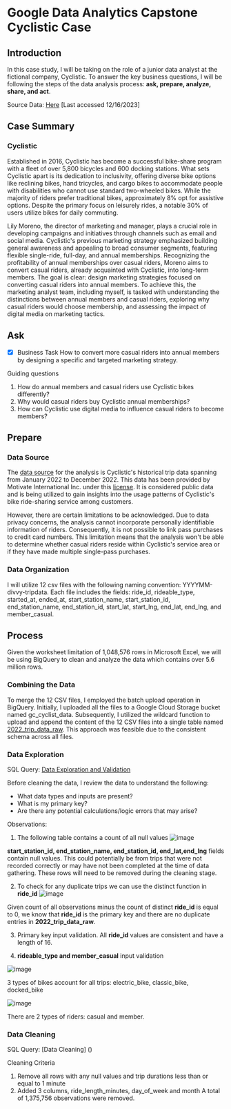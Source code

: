 # Google Data Analytics Capstone Cyclistic Case

## Introduction

In this case study, I will be taking on the role of a junior data analyst at the fictional company, Cyclistic. To answer the key business questions, I will be following the steps of the data analysis process: **ask, prepare, analyze, share, and act**. 

Source Data: [Here](https://divvy-tripdata.s3.amazonaws.com/index.html) [Last accessed 12/16/2023]

## Case Summary
### Cyclistic
Established in 2016, Cyclistic has become a successful bike-share program with a fleet of over 5,800 bicycles and 600 docking stations. What sets Cyclistic apart is its dedication to inclusivity, offering diverse bike options like reclining bikes, hand tricycles, and cargo bikes to accommodate people with disabilities who cannot use standard two-wheeled bikes. While the majority of riders prefer traditional bikes, approximately 8% opt for assistive options. Despite the primary focus on leisurely rides, a notable 30% of users utilize bikes for daily commuting.

Lily Moreno, the director of marketing and manager, plays a crucial role in developing campaigns and initiatives through channels such as email and social media. Cyclistic's previous marketing strategy emphasized building general awareness and appealing to broad consumer segments, featuring flexible single-ride, full-day, and annual memberships. Recognizing the profitability of annual memberships over casual riders, Moreno aims to convert casual riders, already acquainted with Cyclistic, into long-term members. The goal is clear: design marketing strategies focused on converting casual riders into annual members. To achieve this, the marketing analyst team, including myself, is tasked with understanding the distinctions between annual members and casual riders, exploring why casual riders would choose membership, and assessing the impact of digital media on marketing tactics.

## Ask 

- [x] Business Task
How to convert more casual riders into annual members by designing a specific and targeted marketing strategy. 

Guiding questions
1. How do annual members and casual riders use Cyclistic bikes differently?
2. Why would casual riders buy Cyclistic annual memberships?
3. How can Cyclistic use digital media to influence casual riders to become members?

## Prepare
### Data Source
The [data source](https://divvy-tripdata.s3.amazonaws.com/index.html) for the analysis is Cyclistic's historical trip data spanning from January 2022 to December 2022. This data has been provided by Motivate International Inc. under this [license](https://divvybikes.com/data-license-agreement). It is considered public data and is being utilized to gain insights into the usage patterns of Cyclistic's bike ride-sharing service among customers.

However, there are certain limitations to be acknowledged. Due to data privacy concerns, the analysis cannot incorporate personally identifiable information of riders. Consequently, it is not possible to link pass purchases to credit card numbers. This limitation means that the analysis won't be able to determine whether casual riders reside within Cyclistic's service area or if they have made multiple single-pass purchases. 

### Data Organization
I will utilize 12 csv files with the following naming convention: YYYYMM-divvy-tripdata. Each file includes the fields: ride_id, rideable_type, started_at, ended_at, start_station_name, start_station_id, end_station_name, end_station_id, start_lat, start_lng, end_lat, end_lng, and member_casual. 

## Process
Given the worksheet limitation of 1,048,576 rows in Microsoft Excel, we will be using BigQuery to clean and analyze the data which contains over 5.6 million rows. 

### Combining the Data
To merge the 12 CSV files, I employed the batch upload operation in BigQuery. Initially, I uploaded all the files to a Google Cloud Storage bucket named gc_cyclist_data. Subsequently, I utilized the wildcard function to upload and append the content of the 12 CSV files into a single table named [2022_trip_data_raw](https://console.cloud.google.com/bigquery?hl=en&project=voltaic-spider-405020&ws=!1m5!1m4!4m3!1svoltaic-spider-405020!2sCyclist_Data!3s2022_trip_data_raw). This approach was feasible due to the consistent schema across all files.

### Data Exploration

SQL Query: [Data Exploration and Validation](https://github.com/c-justin/Google_Data_Analytics_Capstone_Cyclistic_Case/commit/b848d4154ad38c3e95d1bd90430c7d07137b9290)

Before cleaning the data, I review the data to understand the following: 
* What data types and inputs are present?
* What is my primary key?
* Are there any potential calculations/logic errors that may arise?

Observations: 
1. The following table contains a count of all null values
![image](https://github.com/c-justin/Google_Data_Analytics_Capstone_Cyclistic_Case/assets/151407442/8b34653e-6fd8-4ae3-8e30-8b96f606d4c2)

**start_station_id, end_station_name, end_station_id, end_lat,end_lng** fields contain null values. This could potentially be from trips that were not recorded correctly or may have not been completed at the time of data gathering. These rows will need to be removed during the cleaning stage.

2. To check for any duplicate trips we can use the distinct function in **ride_id**
![image](https://github.com/c-justin/Google_Data_Analytics_Capstone_Cyclistic_Case/assets/151407442/afc13c12-8a73-489b-8771-0da05dde9ef4)

Given count of all observations minus the count of distinct **ride_id** is equal to 0, we know that **ride_id** is the primary key and there are no duplicate entries in **2022_trip_data_raw**. 

3. Primary key input validation. All **ride_id** values are consistent and have a length of 16.

4. **rideable_type and member_casual** input validation

![image](https://github.com/c-justin/Google_Data_Analytics_Capstone_Cyclistic_Case/assets/151407442/213bf0e2-5b9b-44d2-96b8-4edc8d6748a7)

3 types of bikes account for all trips: electric_bike, classic_bike, docked_bike

![image](https://github.com/c-justin/Google_Data_Analytics_Capstone_Cyclistic_Case/assets/151407442/c93fb317-fa06-43c5-b027-e3cf93b3cfa2)

There are 2 types of riders: casual and member.


### Data Cleaning
SQL Query: [Data Cleaning] ()

Cleaning Criteria
1. Remove all rows with any null values and trip durations less than or equal to 1 minute
2. Added 3 columns, ride_length_minutes, day_of_week and month
A total of 1,375,756 observations were removed.







